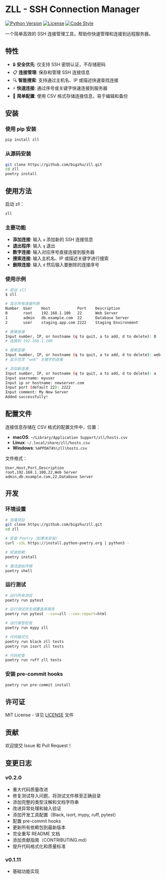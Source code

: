 # ZLL - SSH Connection Manager

[![Python Version](https://img.shields.io/badge/python-3.10%2B-blue.svg)](https://www.python.org/downloads/)
[![License](https://img.shields.io/badge/license-MIT-green.svg)](LICENSE)
[![Code Style](https://img.shields.io/badge/code%20style-black-000000.svg)](https://github.com/psf/black)

一个简单高效的 SSH 连接管理工具，帮助你快速管理和连接到远程服务器。

## 特性

- 🔒 **安全优先**: 仅支持 SSH 密钥认证，不存储密码
- 📋 **连接管理**: 保存和管理 SSH 连接信息
- 🔍 **智能搜索**: 支持通过主机名、IP 或描述快速查找连接
- ⚡ **快速连接**: 通过序号或关键字快速连接到服务器
- 📝 **简单配置**: 使用 CSV 格式存储连接信息，易于编辑和备份

## 安装

### 使用 pip 安装

```bash
pip install zll
```

### 从源码安装

```bash
git clone https://github.com/bigzhu/zll.git
cd zll
poetry install
```

## 使用方法

启动 zll：

```bash
zll
```

### 主要功能

- **添加连接**: 输入 `a` 添加新的 SSH 连接信息
- **退出程序**: 输入 `q` 退出
- **数字连接**: 输入对应序号直接连接到服务器
- **搜索连接**: 输入主机名、IP 或描述关键字进行搜索
- **删除连接**: 输入 `d` 然后输入要删除的连接序号

### 使用示例

```bash
# 启动 zll
$ zll

# 显示所有连接列表
Number  User    Host            Port    Description
0       root    192.168.1.100   22      Web Server
1       admin   db.example.com  22      Database Server
2       user    staging.app.com 2222    Staging Environment

# 直接连接
Input number, IP, or hostname (q to quit, a to add, d to delete): 0
# 连接到 192.168.1.100

# 搜索连接
Input number, IP, or hostname (q to quit, a to add, d to delete): web
# 显示包含 "web" 关键字的连接

# 添加新连接
Input number, IP, or hostname (q to quit, a to add, d to delete): a
Input username: myuser
Input ip or hostname: newserver.com
Input port (default 22): 2222
Input comment: My New Server
Added successfully!
```

## 配置文件

连接信息存储在 CSV 格式的配置文件中，位置：

- **macOS**: `~/Library/Application Support/zll/hosts.csv`
- **Linux**: `~/.local/share/zll/hosts.csv`
- **Windows**: `%APPDATA%\zll\hosts.csv`

文件格式：
```csv
User,Host,Port,Description
root,192.168.1.100,22,Web Server
admin,db.example.com,22,Database Server
```

## 开发

### 环境设置

```bash
# 克隆项目
git clone https://github.com/bigzhu/zll.git
cd zll

# 安装 Poetry（如果未安装）
curl -sSL https://install.python-poetry.org | python3 -

# 安装依赖
poetry install

# 激活虚拟环境
poetry shell
```

### 运行测试

```bash
# 运行所有测试
poetry run pytest

# 运行测试并生成覆盖率报告
poetry run pytest --cov=zll --cov-report=html

# 运行类型检查
poetry run mypy zll

# 代码格式化
poetry run black zll tests
poetry run isort zll tests

# 代码检查
poetry run ruff zll tests
```

### 安装 pre-commit hooks

```bash
poetry run pre-commit install
```

## 许可证

MIT License - 详见 [LICENSE](LICENSE) 文件

## 贡献

欢迎提交 Issue 和 Pull Request！

## 变更日志

### v0.2.0
- 重大代码质量改进
- 修复测试导入问题，将测试文件移至正确目录
- 添加完整的类型注解和文档字符串
- 改进异常处理和输入验证
- 添加开发工具配置（Black, isort, mypy, ruff, pytest）
- 配置 pre-commit hooks
- 更新所有依赖包到最新版本
- 完全重写 README 文档
- 添加贡献指南（CONTRIBUTING.md）
- 提升代码格式化和质量标准

### v0.1.11
- 基础功能实现